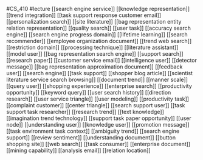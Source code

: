 #CS_410
#lecture
[[search engine service]]
[[knowledge representation]]
[[trend integration]]
[[task support response customer email]]
[[personalization search]]
[[site literature]]
[[bag representation entity relation representation]]
[[quality search]]
[[user task]]
[[accuracy search engine]]
[[search engine progress domain]]
[[lifetime learning]]
[[search recommender]]
[[employee organization document]]
[[trend web search]]
[[restriction domain]]
[[processing technique]]
[[literature assistant]]
[[model user]]
[[bag representation search engine]]
[[support search]]
[[research paper]]
[[customer service email]]
[[intelligence user]]
[[detector message]]
[[bag representation approximation document]]
[[feedback user]]
[[search engine]]
[[task support]]
[[shopper blog article]]
[[scientist literature service search browsing]]
[[document trend]]
[[manner scale]]
[[query user]]
[[shopping experience]]
[[enterprise search]]
[[productivity opportunity]]
[[keyword query]]
[[user search history]]
[[direction research]]
[[user service triangle]]
[[user modeling]]
[[productivity task]]
[[complaint customer]]
[[center triangle]]
[[search support user]]
[[task support task researcher]]
[[research trend]]
[[text knowledge]]
[[imagination trend technology]]
[[support task paper opportunity]]
[[user node]]
[[understanding user]]
[[knowledge user]]
[[promotion message]]
[[task environment task context]]
[[ambiguity trend]]
[[search engine support]]
[[review sentiment]]
[[understanding document]]
[[button shopping site]]
[[web search]]
[[task consumer]]
[[enterprise document]]
[[mining capability]]
[[analysis email]]
[[relation location]]
